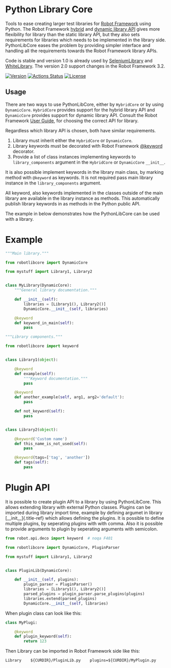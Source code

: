 # Python Library Core

Tools to ease creating larger test libraries for [Robot
Framework](http://robotframework.org) using Python. The Robot Framework
[hybrid](https://robotframework.org/robotframework/latest/RobotFrameworkUserGuide.html#hybrid-library-api)
and [dynamic library
API](https://robotframework.org/robotframework/latest/RobotFrameworkUserGuide.html#dynamic-library-api)
gives more flexibility for library than the static library API, but they
also sets requirements for libraries which needs to be implemented in
the library side. PythonLibCore eases the problem by providing simpler
interface and handling all the requirements towards the Robot Framework
library APIs.

Code is stable and version 1.0 is already used by
[SeleniumLibrary](https://github.com/robotframework/SeleniumLibrary/)
and
[WhiteLibrary](https://pypi.org/project/robotframework-whitelibrary/).
The version 2.0 support changes in the Robot Framework 3.2.

[![Version](https://img.shields.io/pypi/v/robotframework-pythonlibcore.svg)](https://pypi.python.org/pypi/robotframework-pythonlibcore/)
[![Actions Status](https://github.com/robotframework/PythonLibCore/workflows/CI/badge.svg)](https://github.com/robotframework/PythonLibCore/actions)
[![License](https://img.shields.io/badge/License-Apache%202.0-blue.svg)](https://opensource.org/licenses/Apache-2.0)

## Usage

There are two ways to use PythonLibCore, either by
`HybridCore` or by using `DynamicCore`. `HybridCore` provides support for
the hybrid library API and `DynamicCore` provides support for dynamic library API.
Consult the Robot Framework [User
Guide](https://robotframework.org/robotframework/latest/RobotFrameworkUserGuide.html#creating-test-libraries),
for choosing the correct API for library.

Regardless which library API is chosen, both have similar requirements.

1)  Library must inherit either the `HybridCore` or `DynamicCore`.
2)  Library keywords must be decorated with Robot Framework
    [\@keyword](https://github.com/robotframework/robotframework/blob/master/src/robot/api/deco.py)
    decorator.
3)  Provide a list of class instances implementing keywords to
    `library_components` argument in the `HybridCore` or `DynamicCore` `__init__`.

It is also possible implement keywords in the library main class, by marking method with
`@keyword` as keywords. It is not required pass main library instance in the
`library_components` argument.

All keyword, also keywords implemented in the classes outside of the
main library are available in the library instance as methods. This
automatically publish library keywords in as methods in the Python
public API.

The example in below demonstrates how the PythonLibCore can be used with
a library.

# Example

``` python
"""Main library."""

from robotlibcore import DynamicCore

from mystuff import Library1, Library2


class MyLibrary(DynamicCore):
    """General library documentation."""

    def __init__(self):
        libraries = [Library1(), Library2()]
        DynamicCore.__init__(self, libraries)

    @keyword
    def keyword_in_main(self):
        pass
```

``` python
"""Library components."""

from robotlibcore import keyword


class Library1(object):

    @keyword
    def example(self):
        """Keyword documentation."""
        pass

    @keyword
    def another_example(self, arg1, arg2='default'):
        pass

    def not_keyword(self):
        pass


class Library2(object):

    @keyword('Custom name')
    def this_name_is_not_used(self):
        pass

    @keyword(tags=['tag', 'another'])
    def tags(self):
        pass
```

# Plugin API

It is possible to create plugin API to a library by using PythonLibCore.
This allows extending library with external Python classes. Plugins can
be imported during library import time, example by defining argumet in
library [\_\_init\_\_]{.title-ref} which allows defining the plugins. It
is possible to define multiple plugins, by seperating plugins with with
comma. Also it is possible to provide arguments to plugin by seperating
arguments with semicolon.

``` python
from robot.api.deco import keyword  # noqa F401

from robotlibcore import DynamicCore, PluginParser

from mystuff import Library1, Library2


class PluginLib(DynamicCore):

    def __init__(self, plugins):
        plugin_parser = PluginParser()
        libraries = [Library1(), Library2()]
        parsed_plugins = plugin_parser.parse_plugins(plugins)
        libraries.extend(parsed_plugins)
        DynamicCore.__init__(self, libraries)
```

When plugin class can look like this:

``` python
class MyPlugi:

    @keyword
    def plugin_keyword(self):
        return 123
```

Then Library can be imported in Robot Framework side like this:

``` robotframework
Library    ${CURDIR}/PluginLib.py    plugins=${CURDIR}/MyPlugin.py
```
